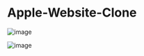 # Apple-Website-Clone
![image](https://github.com/dagweg/Apple-Website-Clone/assets/90281138/79bd3c09-1d01-4787-9ee3-7f811e00eb70)

![image](https://github.com/dagweg/Apple-Website-Clone/assets/90281138/cf8bd976-499b-4bb9-80bb-c4dce198186a)
